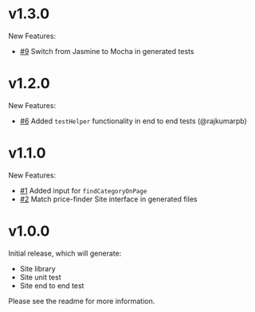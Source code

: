 # v1.3.0

New Features:

- [#9](https://github.com/dylants/generator-price-finder-site/pull/9) Switch from Jasmine to Mocha in generated tests

# v1.2.0

New Features:

- [#6](https://github.com/dylants/generator-price-finder-site/pull/6) Added `testHelper` functionality in end to end tests (@rajkumarpb)

# v1.1.0

New Features:

- [#1](https://github.com/dylants/generator-price-finder-site/pull/1) Added input for `findCategoryOnPage`
- [#2](https://github.com/dylants/generator-price-finder-site/pull/2) Match price-finder Site interface in generated files

# v1.0.0

Initial release, which will generate:

* Site library
* Site unit test
* Site end to end test

Please see the readme for more information.
